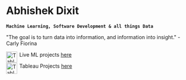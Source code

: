 # Abhishek Dixit

**`Machine Learning, Software Development & all things Data`**

"The goal is to turn data into information, and information into insight." - Carly Fiorina

<img align="left" alt="Tableau" width="30px" style="padding-right:3px;" src="https://upload.wikimedia.org/wikipedia/commons/thumb/c/c4/Globe_icon.svg/1024px-Globe_icon.svg.png" />Live ML projects <a href="https://abhishek-dxt.github.io/">here</a>

<img align="left" alt="Tableau" width="30px" style="padding-right:3px;" src="https://pbs.twimg.com/profile_images/1268207088683020288/d9agkn4h_400x400.jpg" />Tableau Projects <a href="https://public.tableau.com/app/profile/abhishek.dixit2101">here</a>
